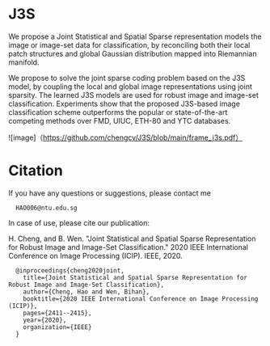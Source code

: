 # J3S

We propose a Joint Statistical and Spatial Sparse representation models the image or image-set data for classification, by reconciling both their local patch structures and global Gaussian distribution mapped into Riemannian manifold.

We propose to solve the joint sparse coding problem based on the J3S model, by coupling the local and global image representations using joint sparsity.
The learned J3S models are used for robust image and image-set classification.
Experiments show that the proposed J3S-based image classification scheme outperforms the popular or state-of-the-art competing methods over FMD, UIUC, ETH-80 and YTC databases.


![image]（https://github.com/chengcv/J3S/blob/main/frame_j3s.pdf）

# Citation

If you have any questions or suggestions, please contact me

      HAO006@ntu.edu.sg


In case of use, please cite our publication:

H. Cheng, and B. Wen. "Joint Statistical and Spatial Sparse Representation for Robust Image and Image-Set Classification." 2020 IEEE International Conference on Image Processing (ICIP). IEEE, 2020.


      @inproceedings{cheng2020joint,
        title={Joint Statistical and Spatial Sparse Representation for Robust Image and Image-Set Classification},
        author={Cheng, Hao and Wen, Bihan},
        booktitle={2020 IEEE International Conference on Image Processing (ICIP)},
        pages={2411--2415},
        year={2020},
        organization={IEEE}
      }

